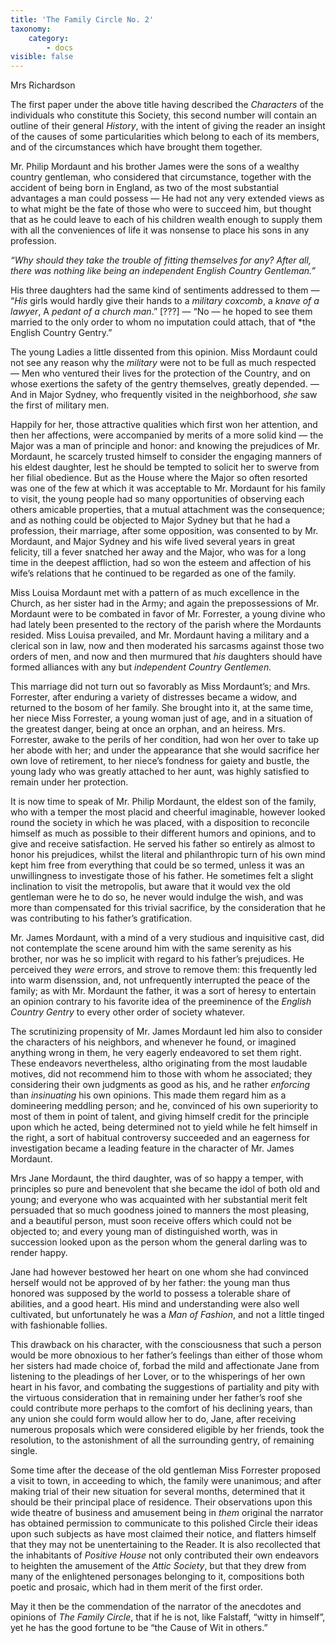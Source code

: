 ```yaml
---
title: 'The Family Circle No. 2'
taxonomy:
    category:
        - docs
visible: false
---
```


<div class="author">Mrs Richardson</div>

The first paper under the above title having described the *Characters* of the individuals who constitute this Society, this second number will contain an outline of their general *History*, with the intent of giving the reader an insight of the causes of some particularities which belong to each of its members, and of the circumstances which have brought them together.  
  
Mr. Philip Mordaunt and his brother James were the sons of a wealthy country gentleman, who considered that circumstance, together with the accident of being born in England, as two of the most substantial advantages a man could possess — He had not any very extended views as to what might be the fate of those who were to succeed him, but thought that as he could leave to each of his children wealth enough to supply them with all the conveniences of life it was nonsense to place his sons in any profession.  
  
*“Why should they take the trouble of fitting themselves for any? After all, there was nothing like being an independent English Country Gentleman.”*
  
His three daughters had the same kind of sentiments addressed to them — “*His* girls would hardly give their hands to a *military coxcomb*, a *knave of a lawyer*, A *pedant of a church man*.” <span data-tippy="illegible" class="red">[???]</span> — “No — he hoped to see them married to the only order to whom no imputation could attach, that of *the English Country Gentry.”  
  
The young Ladies a little dissented from this opinion. Miss Mordaunt could not see any reason why the *military* were not to be full as much respected — Men who ventured their lives for the protection of the Country, and on whose exertions the safety of the gentry themselves, greatly depended. — And in Major Sydney, who frequently visited in the neighborhood, *she* saw the first of military men.  
  
Happily for her, those attractive qualities which first won her attention, and then her affections, were accompanied by merits of a more solid kind — the Major was a man of principle and honor: and knowing the prejudices of Mr. Mordaunt, he scarcely trusted himself to consider the engaging manners of his eldest daughter, lest he should be tempted to solicit her to swerve from her filial obedience. But as the House where the Major so often resorted was one of the few at which it was acceptable to Mr. Mordaunt for his family to visit, the young people had so many opportunities of observing each others amicable properties, that a mutual attachment was the consequence; and as nothing could be objected to Major Sydney but that he had a profession, their marriage, after some opposition, was consented to by Mr. Mordaunt, and Major Sydney and his wife lived several years in great felicity, till a fever snatched her away and the Major, who was for a long time in the deepest affliction, had so won the esteem and affection of his wife’s relations that he continued to be regarded as one of the family.  
  
Miss Louisa Mordaunt met with a pattern of as much excellence in the Church, as her sister had in the Army; and again the prepossessions of Mr. Mordaunt were to be combated in favor of Mr. Forrester, a young divine who had lately been presented to the rectory of the parish where the Mordaunts resided. Miss Louisa prevailed, and Mr. Mordaunt having a military and a clerical son in law, now and then moderated his sarcasms against those two orders of men, and now and then murmured that *his* daughters should have formed alliances with any but *independent Country Gentlemen.*  
  
This marriage did not turn out so favorably as Miss Mordaunt’s; and Mrs. Forrester, after enduring a variety of distresses became a widow, and returned to the bosom of her family. She brought into it, at the same time, her niece Miss Forrester, a young woman just of age, and in a situation of the greatest danger, being at once an orphan, and an heiress. Mrs. Forrester, awake to the perils of her condition, had won her over to take up her abode with her; and under the appearance that she would sacrifice her own love of retirement, to her niece’s fondness for gaiety and bustle, the young lady who was greatly attached to her aunt, was highly satisfied to remain under her protection.  
  
It is now time to speak of Mr. Philip Mordaunt, the eldest son of the family, who with a temper the most placid and cheerful imaginable, however looked round the society in which he was placed, with a disposition to reconcile himself as much as possible to their different humors and opinions, and to give and receive satisfaction. He served his father so entirely as almost to honor his prejudices, whilst the literal and philanthropic turn of his own mind kept him free from everything that could be so termed, unless it was an unwillingness to investigate those of his father. He sometimes felt a slight inclination to visit the metropolis, but aware that it would vex the old gentleman were he to do so, he never would indulge the wish, and was more than compensated for this trivial sacrifice, by the consideration that he was contributing to his father’s gratification.  
  
Mr. James Mordaunt, with a mind of a very studious and inquisitive cast, did not contemplate the scene around him with the same serenity as his brother, nor was he so implicit with regard to his father’s prejudices. He perceived they *were* errors, and strove to remove them: this frequently led into warm disenssion, and, not unfrequently interrupted the peace of the family; as with Mr. Mordaunt the father, it was a sort of heresy to entertain an opinion contrary to his favorite  idea of the preeminence of the *English Country Gentry* to every other order of society whatever.  
  
The scrutinizing propensity of Mr. James Mordaunt led him also to consider the characters of his neighbors, and whenever he found, or imagined anything wrong in them, he very eagerly endeavored to set them right. These endeavors nevertheless, altho originating from the most laudable motives, did not recommend him to those with whom he associated; they considering their own judgments as good as his, and he rather *enforcing* than *insinuating* his own opinions. This made them regard him as a domineering meddling person; and he, convinced of his own superiority to most of them in point of talent, and giving himself credit for the principle upon which he acted, being determined not to yield while he felt himself in the right, a sort of habitual controversy succeeded and an eagerness for investigation became a leading feature in the character of Mr. James Mordaunt.  
  
Mrs Jane Mordaunt, the third daughter, was of so happy a temper, with principles so pure and benevolent that she became the idol of both old and young; and everyone who was acquainted with her substantial merit felt persuaded that so much goodness joined to manners the most pleasing, and a beautiful person, must soon receive offers which could not be objected to; and every young man of distinguished worth, was in succession looked upon as the person whom the general darling was to render happy.  
  
Jane had however bestowed her heart on one whom she had convinced herself would not be approved of by her father: the young man thus honored was supposed by the world to possess a tolerable share of abilities, and a good heart. His mind and understanding were also well cultivated, but unfortunately he was a *Man of Fashion*, and not a little tinged with fashionable follies.  
  
This drawback on his character, with the consciousness that such a person would be more obnoxious to her father’s feelings than either of those whom her sisters had made choice of, forbad the mild and affectionate Jane from listening to the pleadings of her Lover, or to the whisperings of her own heart in his favor, and combating the suggestions of partiality and pity with the virtuous consideration that in remaining under her father’s roof she could contribute more perhaps to the comfort of his declining years, than any union she could form would allow her to do, Jane, after receiving numerous proposals which were considered eligible by her friends, took the resolution, to the astonishment of all the surrounding gentry, of remaining single.  
  
Some time after the decease of the old gentleman Miss Forrester proposed a visit to town, in acceeding to which, the family were unanimous; and after making trial of their new situation for several months, determined that it should be their principal place of residence. Their observations upon this wide theatre of business and amusement being in *them* original the narrator has obtained permission to communicate to this polished Circle their ideas upon such subjects as have most claimed their notice, and flatters himself that they may not be unentertaining to the Reader. It is also recollected that the inhabitants of *Positive House* not only contributed their own endeavors to heighten the amusement of the *Attic Society*, but that they drew from many of the enlightened personages belonging to it, compositions both poetic and prosaic, which had in them merit of the first order.  
  
May it then be the commendation of the narrator of the anecdotes and opinions of *The Family Circle*, that if he is not, like Falstaff, “witty in himself”, yet he has the good fortune to be “the Cause of Wit in others.” 